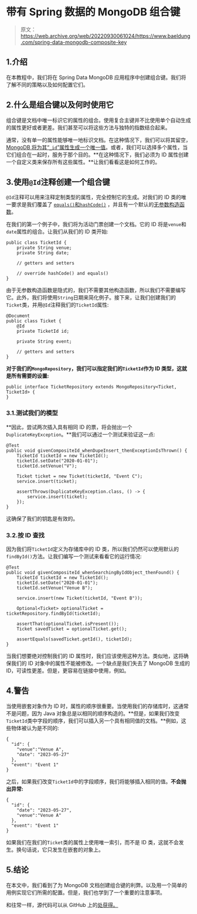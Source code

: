 # 带有 Spring 数据的 MongoDB 组合键

> 原文：<https://web.archive.org/web/20220930061024/https://www.baeldung.com/spring-data-mongodb-composite-key>

## 1.介绍

在本教程中，我们将在 Spring Data MongoDB 应用程序中创建组合键。我们将了解不同的策略以及如何配置它们。

## 2.什么是组合键以及何时使用它

组合键是文档中唯一标识它的属性的组合。使用复合主键并不比使用单个自动生成的属性更好或者更差。我们甚至可以将这些方法与独特的指数结合起来。

通常，没有单一的属性能够唯一地标识文档。在这种情况下，我们可以将其留空， [MongoDB 将为其“`_id`”属性生成一个唯一值](/web/20221128040535/https://www.baeldung.com/spring-boot-mongodb-auto-generated-field)。或者，我们可以选择多个属性，当它们组合在一起时，服务于那个目的。**在这种情况下，我们必须为 ID 属性创建一个自定义类来保存所有这些属性。**让我们看看这是如何工作的。

## 3.使用`@Id`注释创建一个组合键

`@Id`注释可以用来注释定制类型的属性，完全控制它的生成。对我们的 ID 类的唯一要求是我们覆盖了 [`equals()`和`hashCode()`](/web/20221128040535/https://www.baeldung.com/java-equals-hashcode-contracts) ，并且有一个默认的[无参数构造函数](/web/20221128040535/https://www.baeldung.com/java-constructors#noargs)。

在我们的第一个例子中，我们将为活动门票创建一个文档。它的 ID 将是`venue`和`date`属性的组合。让我们从我们的 ID 类开始:

```
public class TicketId {
    private String venue;
    private String date;

    // getters and setters

    // override hashCode() and equals()
}
```

由于无参数构造函数是隐式的，我们不需要其他构造函数，所以我们不需要编写它。此外，我们将使用`String`日期来简化例子。接下来，让我们创建我们的`Ticket`类，并用`@Id`注释我们的`TicketId`属性:

```
@Document
public class Ticket {
    @Id
    private TicketId id;

    private String event;

    // getters and setters
}
```

**对于我们的`MongoRepository`，我们可以指定我们的`TicketId`作为 ID 类型，这就是所有需要的设置:**

```
public interface TicketRepository extends MongoRepository<Ticket, TicketId> {
} 
```

### 3.1.测试我们的模型

**因此，尝试两次插入具有相同 ID 的票，将会抛出一个`DuplicateKeyException`。**我们可以通过一个测试来验证这一点:

```
@Test
public void givenCompositeId_whenDupeInsert_thenExceptionIsThrown() {
    TicketId ticketId = new TicketId();
    ticketId.setDate("2020-01-01");
    ticketId.setVenue("V");

    Ticket ticket = new Ticket(ticketId, "Event C");
    service.insert(ticket);

    assertThrows(DuplicateKeyException.class, () -> {        
        service.insert(ticket);
    });
}
```

这确保了我们的钥匙是有效的。

### 3.2.按 ID 查找

因为我们将`TicketId`定义为存储库中的 ID 类，所以我们仍然可以使用默认的`findById()`方法。让我们编写一个测试来看看它的运行情况:

```
@Test
public void givenCompositeId_whenSearchingByIdObject_thenFound() {
    TicketId ticketId = new TicketId();
    ticketId.setDate("2020-01-01");
    ticketId.setVenue("Venue B");

    service.insert(new Ticket(ticketId, "Event B"));

    Optional<Ticket> optionalTicket = ticketRepository.findById(ticketId);

    assertThat(optionalTicket.isPresent());
    Ticket savedTicket = optionalTicket.get();

    assertEquals(savedTicket.getId(), ticketId);
}
```

当我们想要绝对控制我们的 ID 属性时，我们应该使用这种方法。类似地，这将确保我们的 ID 对象中的属性不能被修改。一个缺点是我们失去了 MongoDB 生成的 ID，可读性更差。但是，更容易在链接中使用，例如。

## 4.警告

当使用嵌套对象作为 ID 时，属性的顺序很重要。当使用我们的存储库时，这通常不是问题，因为 Java 对象总是以相同的顺序构造的。**但是，如果我们改变`TicketId`类中字段的顺序，我们可以插入另一个具有相同值的文档。**例如，这些物体被认为是不同的:

```
{
  "id": {
    "venue":"Venue A",
    "date": "2023-05-27"
  },
  "event": "Event 1"
}
```

之后，如果我们改变`TicketId`中的字段顺序，我们将能够插入相同的值。**不会抛出异常:**

```
{
  "id": {
    "date": "2023-05-27",
    "venue":"Venue A"
  },
  "event": "Event 1"
}
```

如果我们在我们的`Ticket`类的属性上使用唯一索引，而不是 ID 类，这就不会发生。换句话说，它只发生在嵌套的对象上。

## 5.结论

在本文中，我们看到了为 MongoDB 文档创建组合键的利弊。以及用一个简单的用例实现它们所需的配置。但是，我们也学到了一个重要的注意事项。

和往常一样，源代码可以从 GitHub 上的[处获得。](https://web.archive.org/web/20221128040535/https://github.com/eugenp/tutorials/tree/master/persistence-modules/spring-boot-persistence-mongodb-2)